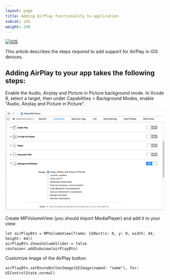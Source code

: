 ```yaml
---
layout: page
title: Adding AirPlay functionality to application
subcat: iOS
weight: 290
---
```


[![iOS](https://img.shields.io/badge/iOS-Supported-green.svg)](https://github.com/kaltura/player-sdk-native-ios) 

This article describes the steps required to add support for AirPlay in iOS devices.

## Adding AirPlay to your app takes the following steps:

Enable the Audio, Airplay and Picture in Picture background mode. In Xcode 8, select a target, 
then under Capabilities > Background Modes, enable "Audio, Airplay and Picture in Picture".

![Alt text](https://github.com/kaltura/DeveloperPortalDocs/blob/playkit/documentation/PlayKit/EnableAirPlay.png?raw=true)

Create MPVolumeView (you should import MediaPlayer) and add it to your view:

```
let airPlayBtn = MPVolumeView(frame: CGRect(x: 0, y: 0, width: 44, height: 44))
airPlayBtn.showsVolumeSlider = false
container.addSubview(airPlayBtn)
```

Customize image of the AirPlay button: 

```
airPlayBtn.setRouteButtonImage(UIImage(named: "name"), for: UIControlState.normal)
```

